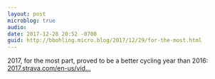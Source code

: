 ```yaml
---
layout: post
microblog: true
audio: 
date: 2017-12-28 20:52 -0700
guid: http://bbohling.micro.blog/2017/12/29/for-the-most.html
---
```

2017, for the most part, proved to be a better cycling year than 2016: [2017.strava.com/en-us/vid...](https://2017.strava.com/en-us/videos/246b2dce1a37d2bdc6cc6d9e909eef04da35fd81/)

